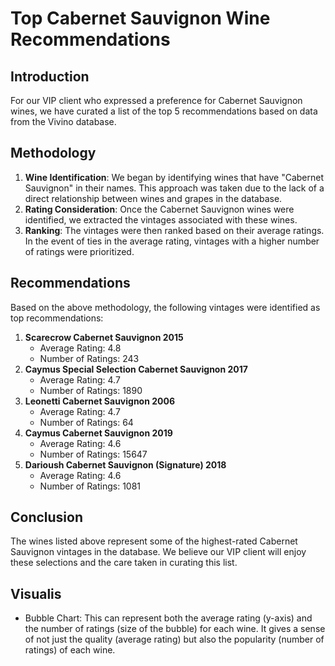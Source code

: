# Top Cabernet Sauvignon Wine Recommendations

## Introduction
For our VIP client who expressed a preference for Cabernet Sauvignon wines, we have curated a list of the top 5 recommendations based on data from the Vivino database.

## Methodology
1. **Wine Identification**: We began by identifying wines that have "Cabernet Sauvignon" in their names. This approach was taken due to the lack of a direct relationship between wines and grapes in the database.
2. **Rating Consideration**: Once the Cabernet Sauvignon wines were identified, we extracted the vintages associated with these wines.
3. **Ranking**: The vintages were then ranked based on their average ratings. In the event of ties in the average rating, vintages with a higher number of ratings were prioritized.

## Recommendations
Based on the above methodology, the following vintages were identified as top recommendations:

1. **Scarecrow Cabernet Sauvignon 2015**
   - Average Rating: 4.8
   - Number of Ratings: 243
2. **Caymus Special Selection Cabernet Sauvignon 2017**
   - Average Rating: 4.7
   - Number of Ratings: 1890
3. **Leonetti Cabernet Sauvignon 2006**
   - Average Rating: 4.7
   - Number of Ratings: 64
4. **Caymus Cabernet Sauvignon 2019**
   - Average Rating: 4.6
   - Number of Ratings: 15647
5. **Darioush Cabernet Sauvignon (Signature) 2018**
   - Average Rating: 4.6
   - Number of Ratings: 1081

## Conclusion
The wines listed above represent some of the highest-rated Cabernet Sauvignon vintages in the database. We believe our VIP client will enjoy these selections and the care taken in curating this list.

## Visualis
- Bubble Chart: This can represent both the average rating (y-axis) and the number of ratings (size of the bubble) for each wine. It gives a sense of not just the quality (average rating) but also the popularity (number of ratings) of each wine.

